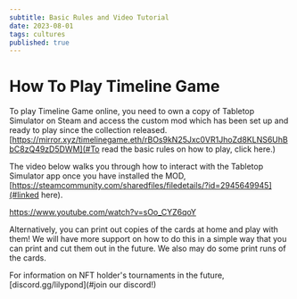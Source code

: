 ```yaml
---
subtitle: Basic Rules and Video Tutorial
date: 2023-08-01
tags: cultures
published: true
---
```


# How To Play Timeline Game

To play Timeline Game online, you need to own a copy of Tabletop Simulator on Steam and access the custom mod which has been set up and ready to play since the collection released. [https://mirror.xyz/timelinegame.eth/rBOs9kN25Jxc0VR1JhoZd8KLNS6UhBbC8zQ49zD5DWM](#To read the basic rules on how to play, click here.)

The video below walks you through how to interact with the Tabletop Simulator app once you have installed the MOD, [https://steamcommunity.com/sharedfiles/filedetails/?id=2945649945](#linked here).

https://www.youtube.com/watch?v=sOo_CYZ6qoY

Alternatively, you can print out copies of the cards at home and play with them! We will have more support on how to do this in a simple way that you can print and cut them out in the future. We also may do some print runs of the cards.

For information on NFT holder's tournaments in the future, [discord.gg/lilypond](#join our discord!)